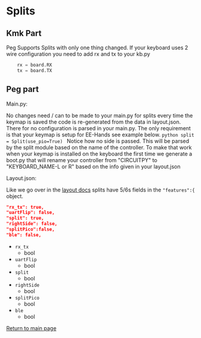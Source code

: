 # Splits

## Kmk Part

Peg Supports Splits with only one thing changed. If your keyboard uses 2 wire
configuration you need to add rx and tx to your kb.py

``` python
    rx = board.RX
    tx = board.TX
```

## Peg part

Main.py:

No changes need / can to be made to your main.py for splits every time the
keymap is saved the code is re-generated from the data in layout.json. There for
no configuration is parsed in your main.py. The only requirement is that your
keymap is setup for EE-Hands see example below.  ```python split =
Split(use_pio=True) ``` Notice how no side is passed. This will be parsed by the
split module based on the name of the controller.  To make that work when your
keymap is installed on the keyboard the first time we generate a boot.py that
will rename your controller from "CIRCUITPY" to "KEYBOARD_NAME-L or R" based on
the info given in your layout.json

 Layout.json:

 Like we go over in the [layout docs](./layout.md) splits have 5/6s fields in
 the `"features":{` object.

```json
"rx_tx": true,
"uartFlip": false,
"split": true,
"rightSide": false,
"splitPico":false,
"ble": false,
```

* `rx_tx`
  * bool
* `uartFlip`
  * bool
* `split`
  * bool
* `rightSide`
  * bool
* `splitPico`
  * bool
* `ble`
  * bool

[Return to main page](./README.md)
